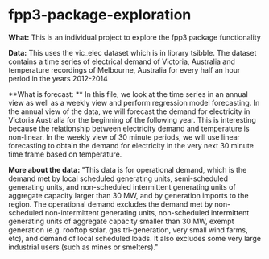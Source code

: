 # fpp3-package-exploration

**What:**  This is an individual project to explore the fpp3 package functionality


**Data:** This uses the vic_elec dataset which is in library tsibble.  The dataset contains a time series of electrical demand of Victoria, Australia and temperature recordings of Melbourne, Australia for every half an hour period in the years 2012-2014

**What is forecast: ** In this file, we look at the time series in an annual view as well as a weekly view and perform regression model forecasting.  In the annual view of the data, we will forecast the demand for electricity in Victoria Australia for the beginning of the following year.  This is interesting because the relationship between electricity demand and temperature is non-linear.  In the weekly view of 30 minute periods, we will use linear forecasting to obtain the demand for electricity in the very next 30 minute time frame based on temperature. 

**More about the data:**
"This data is for operational demand, which is the demand met by local scheduled generating units, semi-scheduled generating units, and non-scheduled intermittent generating units of aggregate capacity larger than 30 MW, and by generation imports to the region. The operational demand excludes the demand met by non-scheduled non-intermittent generating units, non-scheduled intermittent generating units of aggregate capacity smaller than 30 MW, exempt generation (e.g. rooftop solar, gas tri-generation, very small wind farms, etc), and demand of local scheduled loads. It also excludes some very large industrial users (such as mines or smelters)."
